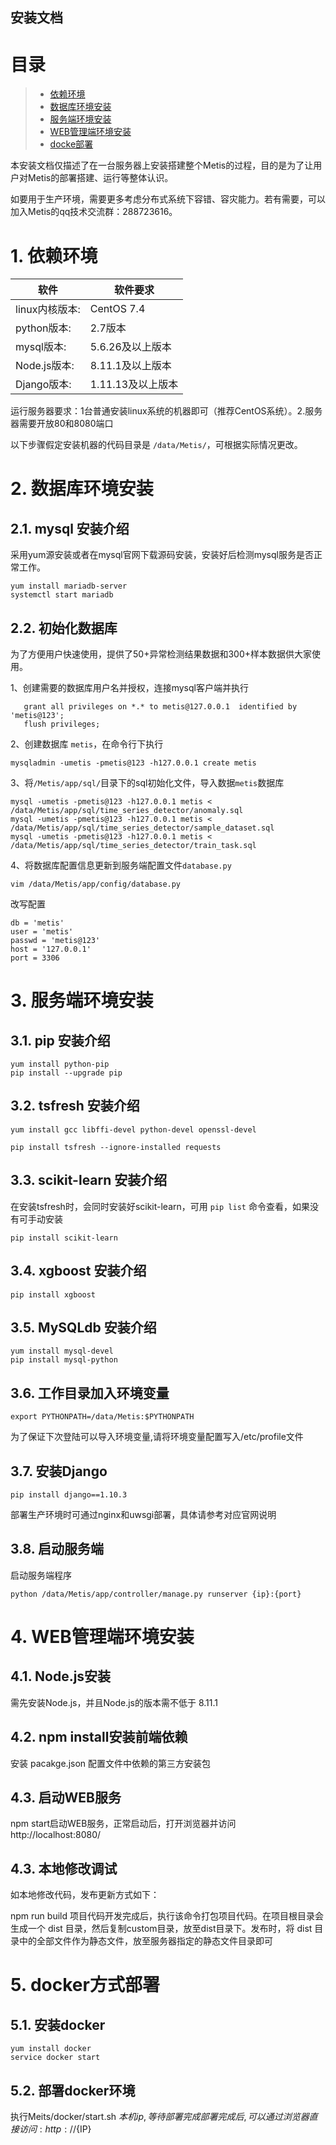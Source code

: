 ## 安装文档

# 目录
> * [依赖环境](#chapter-1)
> * [数据库环境安装](#chapter-2)
> * [服务端环境安装](#chapter-3)
> * [WEB管理端环境安装](#chapter-4)
> * [docke部署](#chapter-5)
> 
本安装文档仅描述了在一台服务器上安装搭建整个Metis的过程，目的是为了让用户对Metis的部署搭建、运行等整体认识。

如要用于生产环境，需要更多考虑分布式系统下容错、容灾能力。若有需要，可以加入Metis的qq技术交流群：288723616。

# 1. <a id="chapter-1"></a>依赖环境

| 软件  | 软件要求 |
| ---  | ---  |
| linux内核版本:| CentOS 7.4 |
| python版本:| 2.7版本|
| mysql版本:| 5.6.26及以上版本|
| Node.js版本:| 8.11.1及以上版本|s
| Django版本:| 1.11.13及以上版本|

运行服务器要求：1台普通安装linux系统的机器即可（推荐CentOS系统）。2.服务器需要开放80和8080端口

以下步骤假定安装机器的代码目录是 `/data/Metis/`，可根据实际情况更改。

# 2. <a id="chapter-2"></a>数据库环境安装

## 2.1. mysql 安装介绍

采用yum源安装或者在mysql官网下载源码安装，安装好后检测mysql服务是否正常工作。

```
yum install mariadb-server
systemctl start mariadb
```

## 2.2. 初始化数据库

为了方便用户快速使用，提供了50+异常检测结果数据和300+样本数据供大家使用。

1、创建需要的数据库用户名并授权，连接mysql客户端并执行

```
   grant all privileges on *.* to metis@127.0.0.1  identified by 'metis@123';
   flush privileges;
```
   
2、创建数据库 `metis`，在命令行下执行

```
mysqladmin -umetis -pmetis@123 -h127.0.0.1 create metis
```

3、将`/Metis/app/sql/`目录下的sql初始化文件，导入数据`metis`数据库

```
mysql -umetis -pmetis@123 -h127.0.0.1 metis < /data/Metis/app/sql/time_series_detector/anomaly.sql
mysql -umetis -pmetis@123 -h127.0.0.1 metis < /data/Metis/app/sql/time_series_detector/sample_dataset.sql
mysql -umetis -pmetis@123 -h127.0.0.1 metis < /data/Metis/app/sql/time_series_detector/train_task.sql
```

4、将数据库配置信息更新到服务端配置文件`database.py`
```
vim /data/Metis/app/config/database.py
```
改写配置
```
db = 'metis'
user = 'metis'
passwd = 'metis@123'
host = '127.0.0.1'
port = 3306
```

# 3. <a id="chapter-3"></a>服务端环境安装

## 3.1. pip 安装介绍

```
yum install python-pip
pip install --upgrade pip
```

## 3.2. tsfresh 安装介绍

```
yum install gcc libffi-devel python-devel openssl-devel

pip install tsfresh --ignore-installed requests
```

## 3.3. scikit-learn 安装介绍

在安装tsfresh时，会同时安装好scikit-learn，可用	`pip list` 命令查看，如果没有可手动安装

```
pip install scikit-learn
```

## 3.4. xgboost 安装介绍

```
pip install xgboost
```

## 3.5. MySQLdb 安装介绍

```
yum install mysql-devel
pip install mysql-python
```

## 3.6. 工作目录加入环境变量

```
export PYTHONPATH=/data/Metis:$PYTHONPATH
```

为了保证下次登陆可以导入环境变量,请将环境变量配置写入/etc/profile文件

## 3.7. 安装Django

```
pip install django==1.10.3 
```

部署生产环境时可通过nginx和uwsgi部署，具体请参考对应官网说明

## 3.8. 启动服务端

启动服务端程序

```
python /data/Metis/app/controller/manage.py runserver {ip}:{port}
```

# 4. <a id="chapter-4"></a>WEB管理端环境安装

## 4.1. Node.js安装

需先安装Node.js，并且Node.js的版本需不低于 8.11.1

## 4.2. npm install安装前端依赖

安装 pacakge.json 配置文件中依赖的第三方安装包

## 4.3. 启动WEB服务

npm start启动WEB服务，正常启动后，打开浏览器并访问 http://localhost:8080/

## 4.3. 本地修改调试

如本地修改代码，发布更新方式如下：

npm run build 项目代码开发完成后，执行该命令打包项目代码。在项目根目录会生成一个 dist 目录，然后复制custom目录，放至dist目录下。发布时，将 dist 目录中的全部文件作为静态文件，放至服务器指定的静态文件目录即可

# 5. <a id="chapter-5"></a>docker方式部署

## 5.1. 安装docker

```
yum install docker
service docker start
```

## 5.2. 部署docker环境
执行Meits/docker/start.sh ${本机ip},等待部署完成
部署完成后,可以通过浏览器直接访问:http://${IP}



